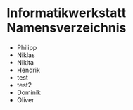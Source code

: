 # Informatikwerkstatt Namensverzeichnis

* Philipp
* Niklas
* Nikita
* Hendrik
* test
* test2
* Dominik
* Oliver
